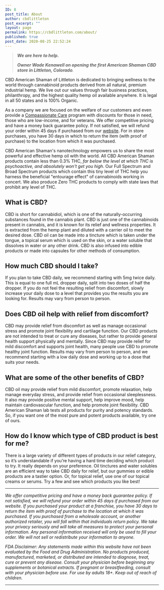 ```yaml
---
ID: 8
post_title: About
author: cbdlittleton
post_excerpt: ""
layout: page
permalink: https://cbdlittleton.com/about/
published: true
post_date: 2020-08-25 22:52:24
---
```

<!-- wp:quote -->
<blockquote class="wp-block-quote"><p><strong><em>We are here to help.</em></strong> </p><cite><strong><span class="has-inline-color has-vivid-cyan-blue-color">Owner Wade Kenawell on opening the first American Shaman CBD store in Littleton, Colorado</span></strong>. </cite></blockquote>
<!-- /wp:quote -->

<!-- wp:paragraph -->
<p>CBD American Shaman of Littleton is dedicated to bringing wellness to the world through cannabinoid products derived from all natural, premium industrial hemp. We live out our values through fair business practices, philanthropy, and the highest quality hemp oil available anywhere. It is legal in all 50 states and is 100% Organic.</p>
<!-- /wp:paragraph -->

<!-- wp:paragraph -->
<p>As a company we are focused on the welfare of our customers and even provide a&nbsp;<a href="https://cbdamericanshaman.com/littleton/compassionate-care">Compassionate Care</a>&nbsp;program with discounts for those in need, those who are low-income, and for veterans. We offer competitive pricing and have a money back guarantee policy. If not satisfied, we will refund your order within 45 days if purchased from our&nbsp;<a href="https://cbdamericanshaman.com/littleton">website</a>. For in store purchases, you have 30 days in which to return the item (with proof of purchase) to the location from which it was purchased.</p>
<!-- /wp:paragraph -->

<!-- wp:paragraph -->
<p>CBD American Shaman's nanotechnology empowers us to share the most powerful and effective hemp oil with the world. All CBD American Shaman products contain less than 0.3% THC,<em> far below the level at which THC is psychoactive, and absolutely won't get you high</em>. Our Full Spectrum and Broad Spectrum products which contain this tiny level of THC help you harness the beneficial "entourage effect" of cannabinoids working in concert. We also produce Zero THC products to comply with state laws that prohibit any level of THC.</p>
<!-- /wp:paragraph -->

<!-- wp:heading -->
<h2><a href="https://github.com/martinvicknair/cbdarvada.com/blob/master/_pages/about-cbd-arvada.md#what-is-cbd"></a>What is CBD?</h2>
<!-- /wp:heading -->

<!-- wp:paragraph -->
<p>CBD is short for cannabidiol, which is one of the naturally-occurring substances found in the cannabis plant. CBD is just one of the cannabinoids present in cannabis, and it is known for its relief and wellness properties. It is extracted from the hemp plant and diluted with a carrier oil to meet the desired dose. CBD oil can be made into a tincture which is taken under the tongue, a topical serum which is used on the skin, or a water soluble that dissolves in water or any other drink. CBD is also infused into edible products or made into capsules for other methods of consumption.</p>
<!-- /wp:paragraph -->

<!-- wp:heading -->
<h2><a href="https://github.com/martinvicknair/cbdarvada.com/blob/master/_pages/about-cbd-arvada.md#how-much-cbd-should-i-take"></a>How much CBD should I take?</h2>
<!-- /wp:heading -->

<!-- wp:paragraph -->
<p>If you plan to take CBD daily, we recommend starting with 5mg twice daily. This is equal to one full mL dropper daily, split into two doses of half the dropper. If you do not feel the resulting relief from discomfort, slowly increase your daily dose to a level that provides you the results you are looking for. Results may vary from person to person.&nbsp;</p>
<!-- /wp:paragraph -->

<!-- wp:heading -->
<h2><a href="https://github.com/martinvicknair/cbdarvada.com/blob/master/_pages/about-cbd-arvada.md#does-cbd-oil-help-with-relief-from-discomfort"></a>Does CBD oil help with relief from discomfort?</h2>
<!-- /wp:heading -->

<!-- wp:paragraph -->
<p>CBD may provide relief from discomfort as well as manage occasional stress and promote joint flexibility and cartilage function. Our CBD products are not intended to treat or cure any diseases, but rather to provide general health support physically and mentally. Since CBD may provide relief for mild discomfort and supports joint health, many people use CBD to promote healthy joint function. Results may vary from person to person, and we recommend starting with a low daily dose and working up to a dose that suits your needs.</p>
<!-- /wp:paragraph -->

<!-- wp:heading -->
<h2><a href="https://github.com/martinvicknair/cbdarvada.com/blob/master/_pages/about-cbd-arvada.md#what-are-some-of-the-other-benefits-of-cbd"></a>What are some of the other benefits of CBD?</h2>
<!-- /wp:heading -->

<!-- wp:paragraph -->
<p>CBD oil may provide relief from mild discomfort, promote relaxation, help manage everyday stress, and provide relief from occasional sleeplessness. It also may provide positive mental support, help improve mood, help maintain cardiovascular function, and help promote joint flexibility. CBD American Shaman lab tests all products for purity and potency standards. So, if you want one of the most pure and potent products available, try one of ours.</p>
<!-- /wp:paragraph -->

<!-- wp:heading -->
<h2><a href="https://github.com/martinvicknair/cbdarvada.com/blob/master/_pages/about-cbd-arvada.md#how-do-i-know-which-type-of-cbd-product-is-best-for-me"></a>How do I know which type of CBD product is best for me?</h2>
<!-- /wp:heading -->

<!-- wp:paragraph -->
<p>There is a large variety of different types of products in our relief category, so it’s understandable if you’re having a hard time deciding which product to try. It really depends on your preference. Oil tinctures and water solubles are an efficient way to take CBD daily for relief, but our gummies or edible products are a tastier option. Or, for topical relief, use one of our topical creams or serums. Try a few and see which products you like best!</p>
<!-- /wp:paragraph -->

<!-- wp:separator -->
<hr class="wp-block-separator"/>
<!-- /wp:separator -->

<!-- wp:paragraph -->
<p><em>We offer competitive pricing and have a money back guarantee policy. If not satisfied, we will refund your order within 45 days if purchased from our website. If you purchased your product at a franchise, you have 30 days to return the item with proof of purchase to the location at which it was purchased. If you purchased from a wholesale account, or another authorized retailer, you will fall within that individuals return policy. We take your privacy seriously and will take all measures to protect your personal information. Any personal information received will only be used to fill your order. We will not sell or redistribute your information to anyone.</em></p>
<!-- /wp:paragraph -->

<!-- wp:paragraph -->
<p><em>FDA Disclaimer: Any statements made within this website have not been evaluated by the Food and Drug Administration. No products produced, manufactured, marketed, or distributed are intended to diagnose, treat, cure or prevent any disease. Consult your physician before beginning any supplements or botanical extracts. If pregnant or breastfeeding, consult with your physician before use. For use by adults 18+. Keep out of reach of children.</em></p>
<!-- /wp:paragraph -->

<!-- wp:separator -->
<hr class="wp-block-separator"/>
<!-- /wp:separator -->